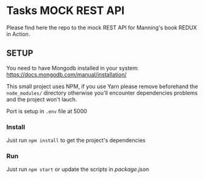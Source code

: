 # Tasks MOCK REST API 

Please find here the repo to the mock REST API for Manning's book REDUX in Action.

## SETUP
You need to have Mongodb installed in your system: https://docs.mongodb.com/manual/installation/

This small project uses NPM, if you use Yarn please remove beforehand the `node_modules/` directory otherwise you'll encounter dependencies problems and the project won't lauch.

Port is setup in `.env` file at 5000

### Install
Just run ``` npm install ``` to get the project's dependencies

### Run
Just run ``` npm start ``` or update the scripts in *package.json*




